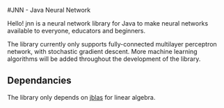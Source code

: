 #JNN - Java Neural Network

Hello! jnn is a neural network library for Java to make neural networks available to everyone, educators and beginners.

The library currently only supports fully-connected multilayer perceptron network, with stochastic gradient descent. More machine learning algorithms will be added throughout the development of the library.

## Dependancies
The library only depends on [jblas](http://jblas.org) for linear algebra.